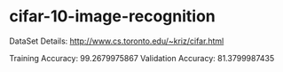 # cifar-10-image-recognition

DataSet Details: http://www.cs.toronto.edu/~kriz/cifar.html

Training Accuracy: 99.2679975867
Validation Accuracy: 81.3799987435



